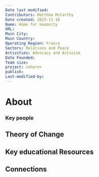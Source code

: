 ```yaml
---
Date last modified: 
Contributors: Matthew McCarthy
Date created: 2023-11-16
Name: Home for Humanity
URL: 
Main City: 
Main Country: 
Operating Region: France
Sectors: Relations and Peace
Activities: Advocacy and Activism
Date Founded: 
Team size: 
project: cohere+
publish: 
Last-modified-by:
---
```


# About 


### Key people 


## Theory of Change 


## Key educational Resources 


## Connections 


